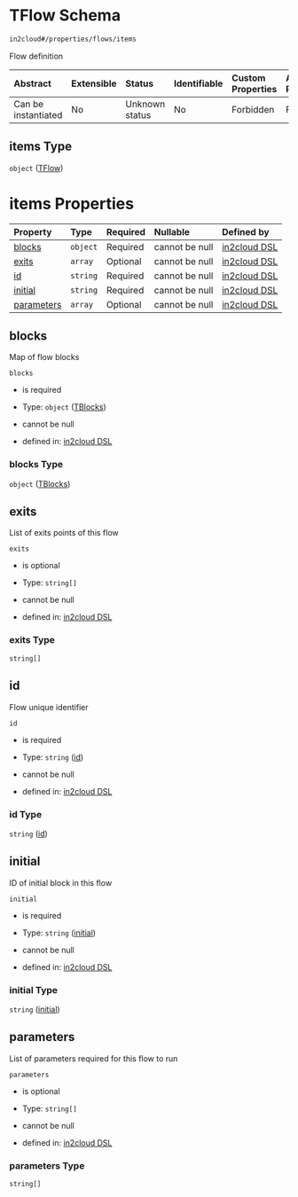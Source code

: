 # TFlow Schema

```txt
in2cloud#/properties/flows/items
```

Flow definition

| Abstract            | Extensible | Status         | Identifiable | Custom Properties | Additional Properties | Access Restrictions | Defined In                                                                     |
| :------------------ | :--------- | :------------- | :----------- | :---------------- | :-------------------- | :------------------ | :----------------------------------------------------------------------------- |
| Can be instantiated | No         | Unknown status | No           | Forbidden         | Forbidden             | none                | [TDSLRoot.schema.json*](../schema/TDSLRoot.schema.json "open original schema") |

## items Type

`object` ([TFlow](tdslroot-definitions-tflow.md))

# items Properties

| Property                  | Type     | Required | Nullable       | Defined by                                                                                                              |
| :------------------------ | :------- | :------- | :------------- | :---------------------------------------------------------------------------------------------------------------------- |
| [blocks](#blocks)         | `object` | Required | cannot be null | [in2cloud DSL](tdslroot-definitions-tblocks.md "in2cloud#/definitions/TFlow/properties/blocks")                         |
| [exits](#exits)           | `array`  | Optional | cannot be null | [in2cloud DSL](tdslroot-definitions-tflow-properties-exits.md "in2cloud#/definitions/TFlow/properties/exits")           |
| [id](#id)                 | `string` | Required | cannot be null | [in2cloud DSL](tdslroot-definitions-tflow-properties-id.md "in2cloud#/definitions/TFlow/properties/id")                 |
| [initial](#initial)       | `string` | Required | cannot be null | [in2cloud DSL](tdslroot-definitions-tflow-properties-initial.md "in2cloud#/definitions/TFlow/properties/initial")       |
| [parameters](#parameters) | `array`  | Optional | cannot be null | [in2cloud DSL](tdslroot-definitions-tflow-properties-parameters.md "in2cloud#/definitions/TFlow/properties/parameters") |

## blocks

Map of flow blocks

`blocks`

*   is required

*   Type: `object` ([TBlocks](tdslroot-definitions-tblocks.md))

*   cannot be null

*   defined in: [in2cloud DSL](tdslroot-definitions-tblocks.md "in2cloud#/definitions/TFlow/properties/blocks")

### blocks Type

`object` ([TBlocks](tdslroot-definitions-tblocks.md))

## exits

List of exits points of this flow

`exits`

*   is optional

*   Type: `string[]`

*   cannot be null

*   defined in: [in2cloud DSL](tdslroot-definitions-tflow-properties-exits.md "in2cloud#/definitions/TFlow/properties/exits")

### exits Type

`string[]`

## id

Flow unique identifier

`id`

*   is required

*   Type: `string` ([id](tdslroot-definitions-tflow-properties-id.md))

*   cannot be null

*   defined in: [in2cloud DSL](tdslroot-definitions-tflow-properties-id.md "in2cloud#/definitions/TFlow/properties/id")

### id Type

`string` ([id](tdslroot-definitions-tflow-properties-id.md))

## initial

ID of initial block in this flow

`initial`

*   is required

*   Type: `string` ([initial](tdslroot-definitions-tflow-properties-initial.md))

*   cannot be null

*   defined in: [in2cloud DSL](tdslroot-definitions-tflow-properties-initial.md "in2cloud#/definitions/TFlow/properties/initial")

### initial Type

`string` ([initial](tdslroot-definitions-tflow-properties-initial.md))

## parameters

List of parameters required for this flow to run

`parameters`

*   is optional

*   Type: `string[]`

*   cannot be null

*   defined in: [in2cloud DSL](tdslroot-definitions-tflow-properties-parameters.md "in2cloud#/definitions/TFlow/properties/parameters")

### parameters Type

`string[]`
